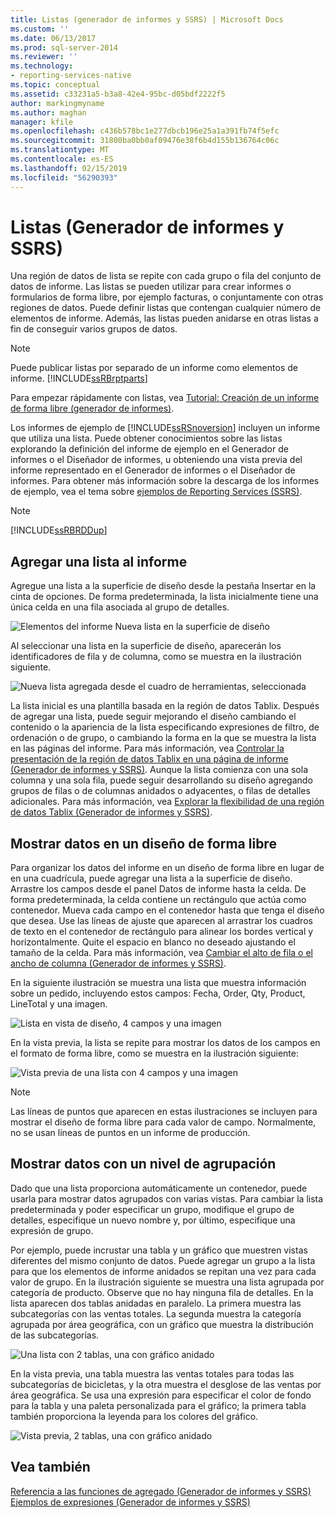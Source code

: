 ```yaml
---
title: Listas (generador de informes y SSRS) | Microsoft Docs
ms.custom: ''
ms.date: 06/13/2017
ms.prod: sql-server-2014
ms.reviewer: ''
ms.technology:
- reporting-services-native
ms.topic: conceptual
ms.assetid: c33231a5-b3a8-42e4-95bc-d05bdf2222f5
author: markingmyname
ms.author: maghan
manager: kfile
ms.openlocfilehash: c436b578bc1e277dbcb196e25a1a391fb74f5efc
ms.sourcegitcommit: 31800ba0bb0af09476e38f6b4d155b136764c06c
ms.translationtype: MT
ms.contentlocale: es-ES
ms.lasthandoff: 02/15/2019
ms.locfileid: "56290393"
---
```

# <a name="lists-report-builder-and-ssrs"></a>Listas (Generador de informes y SSRS)
  Una región de datos de lista se repite con cada grupo o fila del conjunto de datos de informe. Las listas se pueden utilizar para crear informes o formularios de forma libre, por ejemplo facturas, o conjuntamente con otras regiones de datos. Puede definir listas que contengan cualquier número de elementos de informe. Además, las listas pueden anidarse en otras listas a fin de conseguir varios grupos de datos.  
  
> [!NOTE]  
>  Puede publicar listas por separado de un informe como elementos de informe. [!INCLUDE[ssRBrptparts](../../includes/ssrbrptparts-md.md)]  
  
 Para empezar rápidamente con listas, vea [Tutorial: Creación de un informe de forma libre &#40;generador de informes&#41;](../tutorial-creating-a-free-form-report-report-builder.md).  
  
 Los informes de ejemplo de [!INCLUDE[ssRSnoversion](../../includes/ssrsnoversion-md.md)] incluyen un informe que utiliza una lista. Puede obtener conocimientos sobre las listas explorando la definición del informe de ejemplo en el Generador de informes o el Diseñador de informes, u obteniendo una vista previa del informe representado en el Generador de informes o el Diseñador de informes. Para obtener más información sobre la descarga de los informes de ejemplo, vea el tema sobre [ejemplos de Reporting Services (SSRS)](https://go.microsoft.com/fwlink/?LinkID=198283).  
  
> [!NOTE]  
>  [!INCLUDE[ssRBRDDup](../../includes/ssrbrddup-md.md)]  
  
##  <a name="AddingList"></a> Agregar una lista al informe  
 Agregue una lista a la superficie de diseño desde la pestaña Insertar en la cinta de opciones. De forma predeterminada, la lista inicialmente tiene una única celda en una fila asociada al grupo de detalles.  
  
 ![Elementos del informe Nueva lista en la superficie de diseño](../media/rs-listtemplatenew.gif "Elementos del informe Nueva lista en la superficie de diseño")  
  
 Al seleccionar una lista en la superficie de diseño, aparecerán los identificadores de fila y de columna, como se muestra en la ilustración siguiente.  
  
 ![Nueva lista agregada desde el cuadro de herramientas, seleccionada](../media/rs-listtemplatenewselected.gif "Nueva lista agregada desde el cuadro de herramientas, seleccionada")  
  
 La lista inicial es una plantilla basada en la región de datos Tablix. Después de agregar una lista, puede seguir mejorando el diseño cambiando el contenido o la apariencia de la lista especificando expresiones de filtro, de ordenación o de grupo, o cambiando la forma en la que se muestra la lista en las páginas del informe. Para más información, vea [Controlar la presentación de la región de datos Tablix en una página de informe &#40;Generador de informes y SSRS&#41;](controlling-the-tablix-data-region-display-on-a-report-page.md). Aunque la lista comienza con una sola columna y una sola fila, puede seguir desarrollando su diseño agregando grupos de filas o de columnas anidados o adyacentes, o filas de detalles adicionales. Para más información, vea [Explorar la flexibilidad de una región de datos Tablix &#40;Generador de informes y SSRS&#41;](exploring-the-flexibility-of-a-tablix-data-region-report-builder-and-ssrs.md).  
  

  
##  <a name="DisplayingLayout"></a> Mostrar datos en un diseño de forma libre  
 Para organizar los datos del informe en un diseño de forma libre en lugar de en una cuadrícula, puede agregar una lista a la superficie de diseño. Arrastre los campos desde el panel Datos de informe hasta la celda. De forma predeterminada, la celda contiene un rectángulo que actúa como contenedor. Mueva cada campo en el contenedor hasta que tenga el diseño que desea. Use las líneas de ajuste que aparecen al arrastrar los cuadros de texto en el contenedor de rectángulo para alinear los bordes vertical y horizontalmente. Quite el espacio en blanco no deseado ajustando el tamaño de la celda. Para más información, vea [Cambiar el alto de fila o el ancho de columna &#40;Generador de informes y SSRS&#41;](change-row-height-or-column-width-report-builder-and-ssrs.md).  
  
 En la siguiente ilustración se muestra una lista que muestra información sobre un pedido, incluyendo estos campos: Fecha, Order, Qty, Product, LineTotal y una imagen.  
  
 ![Lista en vista de diseño, 4 campos y una imagen](../media/rs-basiclistformdesign.gif "Lista en vista de diseño, 4 campos y una imagen")  
  
 En la vista previa, la lista se repite para mostrar los datos de los campos en el formato de forma libre, como se muestra en la ilustración siguiente:  
  
 ![Vista previa de una lista con 4 campos y una imagen](../media/rs-basiclistformpreview.gif "Vista previa de una lista con 4 campos y una imagen")  
  
> [!NOTE]  
>  Las líneas de puntos que aparecen en estas ilustraciones se incluyen para mostrar el diseño de forma libre para cada valor de campo. Normalmente, no se usan líneas de puntos en un informe de producción.  
  

  
##  <a name="DisplayingGrouping"></a> Mostrar datos con un nivel de agrupación  
 Dado que una lista proporciona automáticamente un contenedor, puede usarla para mostrar datos agrupados con varias vistas. Para cambiar la lista predeterminada y poder especificar un grupo, modifique el grupo de detalles, especifique un nuevo nombre y, por último, especifique una expresión de grupo.  
  
 Por ejemplo, puede incrustar una tabla y un gráfico que muestren vistas diferentes del mismo conjunto de datos. Puede agregar un grupo a la lista para que los elementos de informe anidados se repitan una vez para cada valor de grupo. En la ilustración siguiente se muestra una lista agrupada por categoría de producto. Observe que no hay ninguna fila de detalles. En la lista aparecen dos tablas anidadas en paralelo. La primera muestra las subcategorías con las ventas totales. La segunda muestra la categoría agrupada por área geográfica, con un gráfico que muestra la distribución de las subcategorías.  
  
 ![Una lista con 2 tablas, una con gráfico anidado](../media/rs-basiclistgroupdesign.gif "Una lista con 2 tablas, una con gráfico anidado")  
  
 En la vista previa, una tabla muestra las ventas totales para todas las subcategorías de bicicletas, y la otra muestra el desglose de las ventas por área geográfica. Se usa una expresión para especificar el color de fondo para la tabla y una paleta personalizada para el gráfico; la primera tabla también proporciona la leyenda para los colores del gráfico.  
  
 ![Vista previa, 2 tablas, una con gráfico anidado](../media/rs-basiclistgrouppreview.gif "Vista previa, 2 tablas, una con gráfico anidado")  
  

  
## <a name="see-also"></a>Vea también  
 [Referencia a las funciones de agregado &#40;Generador de informes y SSRS&#41;](report-builder-functions-aggregate-functions-reference.md)   
 [Ejemplos de expresiones &#40;Generador de informes y SSRS&#41;](expression-examples-report-builder-and-ssrs.md)  
  
  

